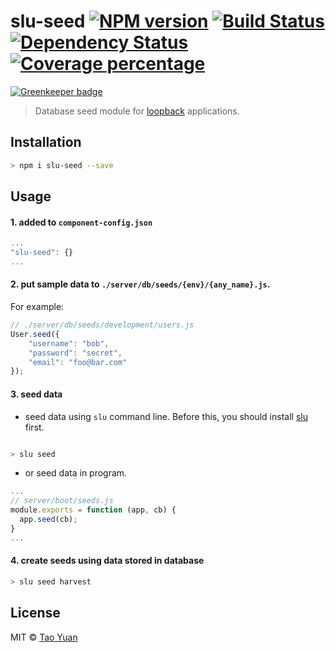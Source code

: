 # slu-seed [![NPM version][npm-image]][npm-url] [![Build Status][travis-image]][travis-url] [![Dependency Status][daviddm-image]][daviddm-url] [![Coverage percentage][coveralls-image]][coveralls-url]

[![Greenkeeper badge](https://badges.greenkeeper.io/taoyuan/slu-seed.svg)](https://greenkeeper.io/)

> Database seed module for [loopback](https://github.com/strongloop/loopback) applications.

## Installation

```sh
> npm i slu-seed --save
```
 
## Usage

#### 1. added to `component-config.json`

```js
...
"slu-seed": {}
...

```
 
#### 2. put sample data to `./server/db/seeds/{env}/{any_name}.js`.

For example:

```js
// ./server/db/seeds/development/users.js
User.seed({
    "username": "bob",
    "password": "secret",
    "email": "foo@bar.com"
});
```

#### 3. seed data

* seed data using `slu` command line. Before this, you should install [slu](https://github.com/taoyuan/slu) first.

```sh

> slu seed

```

* or seed data in program.

```js
...
// server/boot/seeds.js
module.exports = function (app, cb) {
  app.seed(cb);
}
...
```

#### 4. create seeds using data stored in database

```sh
> slu seed harvest
```

## License

MIT © [Tao Yuan]()

[npm-image]: https://badge.fury.io/js/slu-seed.svg
[npm-url]: https://npmjs.org/package/slu-seed
[travis-image]: https://travis-ci.org/taoyuan/slu-seed.svg?branch=master
[travis-url]: https://travis-ci.org/taoyuan/slu-seed
[daviddm-image]: https://david-dm.org/taoyuan/slu-seed.svg?theme=shields.io
[daviddm-url]: https://david-dm.org/taoyuan/slu-seed
[coveralls-image]: https://coveralls.io/repos/taoyuan/slu-seed/badge.svg
[coveralls-url]: https://coveralls.io/r/taoyuan/slu-seed

